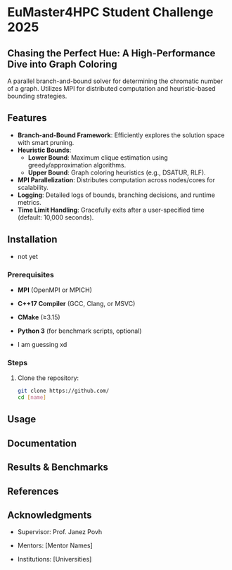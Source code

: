 # EuMaster4HPC Student Challenge 2025
## Chasing the Perfect Hue: A High-Performance Dive into Graph Coloring

A parallel branch-and-bound solver for determining the chromatic number of a graph. Utilizes MPI for distributed computation and heuristic-based bounding strategies.


## Features
- **Branch-and-Bound Framework**: Efficiently explores the solution space with smart pruning.
- **Heuristic Bounds**: 
  - **Lower Bound**: Maximum clique estimation using greedy/approximation algorithms.
  - **Upper Bound**: Graph coloring heuristics (e.g., DSATUR, RLF).
- **MPI Parallelization**: Distributes computation across nodes/cores for scalability.
- **Logging**: Detailed logs of bounds, branching decisions, and runtime metrics.
- **Time Limit Handling**: Gracefully exits after a user-specified time (default: 10,000 seconds).

## Installation
- not yet

### Prerequisites
- **MPI** (OpenMPI or MPICH)
- **C++17 Compiler** (GCC, Clang, or MSVC)
- **CMake** (≥3.15)
- **Python 3** (for benchmark scripts, optional)

- I am guessing xd

### Steps
1. Clone the repository:
   ```bash
   git clone https://github.com/
   cd [name]

## Usage 

## Documentation

## Results & Benchmarks

## References

## Acknowledgments

- Supervisor: Prof. Janez Povh

- Mentors: [Mentor Names]

- Institutions: [Universities]
